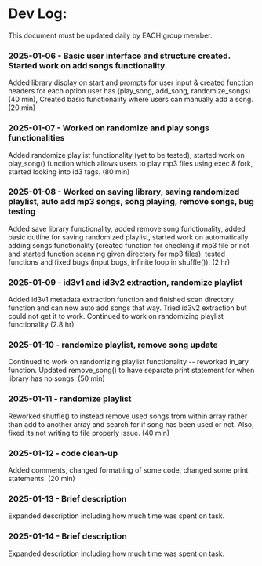 # Dev Log:

This document must be updated daily by EACH group member.

### 2025-01-06 - Basic user interface and structure created. Started work on add songs functionality.
Added library display on start and prompts for user input & created function headers for each option user has (play_song, add_song, randomize_songs) (40 min), Created basic functionality where users can manually add a song. (20 min)

### 2025-01-07 - Worked on randomize and play songs functionalities
Added randomize playlist functionality (yet to be tested), started work on play_song() function which allows users to play mp3 files using exec & fork, started looking into id3 tags. (80 min) 

### 2025-01-08 - Worked on saving library, saving randomized playlist, auto add mp3 songs, song playing, remove songs, bug testing
Added save library functionality, added remove song functionality, added basic outline for saving randomized playlist, started work on automatically adding songs functionality (created function for checking if mp3 file or not and started function scanning given directory for mp3 files), tested functions and fixed bugs (input bugs, infinite loop in shuffle()). (2 hr)

### 2025-01-09 - id3v1 and id3v2 extraction, randomize playlist
Added id3v1 metadata extraction function and finished scan directory function and can now auto add songs that way. Tried id3v2 extraction but could not get it to work. Continued to work on randomizing playlist functionality (2.8 hr)

### 2025-01-10 - randomize playlist, remove song update
Continued to work on randomizing playlist functionality -- reworked in_ary function. Updated remove_song() to have separate print statement for when library has no songs. (50 min)

### 2025-01-11 - randomize playlist
Reworked shuffle() to instead remove used songs from within array rather than add to another array and search for if song has been used or not. Also, fixed its not writing to file properly issue. (40 min)

### 2025-01-12 - code clean-up
Added comments, changed formatting of some code, changed some print statements. (20 min)

### 2025-01-13 - Brief description
Expanded description including how much time was spent on task.

### 2025-01-14 - Brief description
Expanded description including how much time was spent on task.
